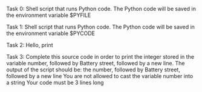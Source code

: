 Task 0: Shell script that runs Python code.
The Python code will be saved in the environment variable $PYFILE

Task 1: Shell script that runs Python code.
The Python code will be saved in the environment variable $PYCODE

Task 2: Hello, print

Task 3: Complete this source code in order to print the integer stored in the variable number, followed by Battery street, followed by a new line.
	The output of the script should be:
		the number, followed by Battery street,
		followed by a new line
	You are not allowed to cast the variable number into a string
	Your code must be 3 lines long

